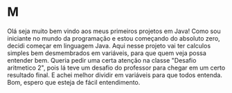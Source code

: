 # M
Olá seja muito bem vindo aos meus primeiros projetos em Java! 
Como sou iniciante no mundo da programação e estou começando do absoluto zero, decidi começar em linguagem Java.
Aqui nesse projeto vai ter calculos simples bem desmembrados em variáveis, para que quem veja possa entender bem.
Queria pedir uma certa atenção na classe "Desafio aritmetico 2", pois lá teve um desafio do professor para chegar em um certo resultado final.
E achei melhor dividir em variáveis para que todos entenda. Bom, espero que esteja de fácil entendimento.
